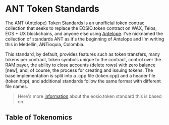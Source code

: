 # ANT Token Standards

The ANT (Antelope) Token Standards is an unofficial token contrac collection that seeks to replace the EOSIO.token contract on WAX, Telos, EOS + UX blockchains, and anyone else using [Antelope](https://github.com/AntelopeIO). I've nicknamed the collection of standards ANT as it's the beginning of Antelope and I'm writing this in Medellin, ANTioquia, Colombia. 

This standard, by default, provides features such as token transfers, many tokens per contract, token symbols unique to the contract, control over the RAM payer, the ability to close accounts (delete rows) with zero balance [new], and, of course, the process for creating and issuing tokens. The base implementation is split into a .cpp file (token.cpp) and a header file (token.hpp), and additional standards follow the same format with different file names.

> Here's more [information](https://developers.eos.io/welcome/v2.2/tutorials/eosio_token/#token) about the eosio.token standard this is based on. 

## Table of Tokenomics

